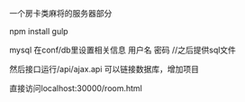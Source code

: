 一个房卡类麻将的服务器部分

npm install 
gulp


mysql 在conf/db里设置相关信息 用户名 密码
//之后提供sql文件

然后接口运行/api/ajax.api
可以链接数据库，增加项目

直接访问localhost:30000/room.html
